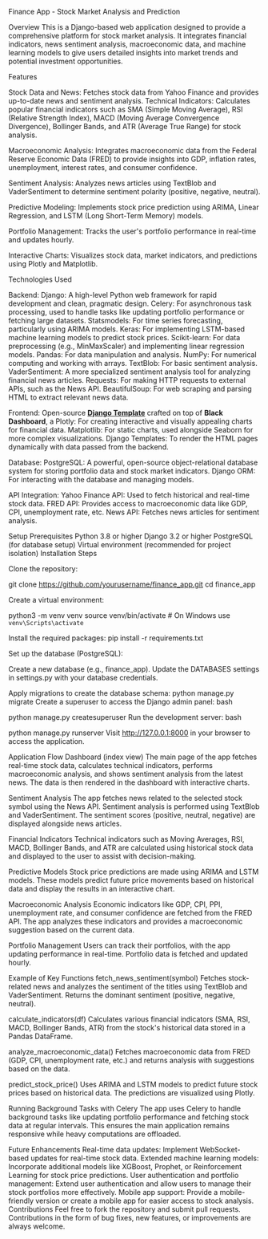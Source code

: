 Finance App - Stock Market Analysis and Prediction

Overview
This is a Django-based web application designed to provide a comprehensive platform for stock market analysis. It integrates financial indicators, news sentiment analysis, macroeconomic data, and machine learning models to give users detailed insights into market trends and potential investment opportunities.

Features

Stock Data and News: Fetches stock data from Yahoo Finance and provides up-to-date news and sentiment analysis.
Technical Indicators: Calculates popular financial indicators such as SMA (Simple Moving Average), RSI (Relative Strength Index), MACD (Moving Average Convergence Divergence), Bollinger Bands, and ATR (Average True Range) for stock analysis.

Macroeconomic Analysis: Integrates macroeconomic data from the Federal Reserve Economic Data (FRED) to provide insights into GDP, inflation rates, unemployment, interest rates, and consumer confidence.

Sentiment Analysis: Analyzes news articles using TextBlob and VaderSentiment to determine sentiment polarity (positive, negative, neutral).

Predictive Modeling: Implements stock price prediction using ARIMA, Linear Regression, and LSTM (Long Short-Term Memory) models.

Portfolio Management: Tracks the user's portfolio performance in real-time and updates hourly.

Interactive Charts: Visualizes stock data, market indicators, and predictions using Plotly and Matplotlib.


Technologies Used

Backend:
Django: A high-level Python web framework for rapid development and clean, pragmatic design.
Celery: For asynchronous task processing, used to handle tasks like updating portfolio performance or fetching large datasets.
Statsmodels: For time series forecasting, particularly using ARIMA models.
Keras: For implementing LSTM-based machine learning models to predict stock prices.
Scikit-learn: For data preprocessing (e.g., MinMaxScaler) and implementing linear regression models.
Pandas: For data manipulation and analysis.
NumPy: For numerical computing and working with arrays.
TextBlob: For basic sentiment analysis.
VaderSentiment: A more specialized sentiment analysis tool for analyzing financial news articles.
Requests: For making HTTP requests to external APIs, such as the News API.
BeautifulSoup: For web scraping and parsing HTML to extract relevant news data.

Frontend:
Open-source **[Django Template](https://www.creative-tim.com/templates/django)** crafted on top of **Black Dashboard**, a 
Plotly: For creating interactive and visually appealing charts for financial data.
Matplotlib: For static charts, used alongside Seaborn for more complex visualizations.
Django Templates: To render the HTML pages dynamically with data passed from the backend.

Database:
PostgreSQL: A powerful, open-source object-relational database system for storing portfolio data and stock market indicators.
Django ORM: For interacting with the database and managing models.

API Integration:
Yahoo Finance API: Used to fetch historical and real-time stock data.
FRED API: Provides access to macroeconomic data like GDP, CPI, unemployment rate, etc.
News API: Fetches news articles for sentiment analysis.

Setup
Prerequisites
Python 3.8 or higher
Django 3.2 or higher
PostgreSQL (for database setup)
Virtual environment (recommended for project isolation)
Installation Steps


Clone the repository:

git clone https://github.com/yourusername/finance_app.git
cd finance_app

Create a virtual environment:

python3 -m venv venv
source venv/bin/activate  # On Windows use `venv\Scripts\activate`

Install the required packages:
pip install -r requirements.txt

Set up the database (PostgreSQL):

Create a new database (e.g., finance_app).
Update the DATABASES settings in settings.py with your database credentials.

Apply migrations to create the database schema: 
python manage.py migrate
Create a superuser to access the Django admin panel:
bash
 
python manage.py createsuperuser
Run the development server:
bash
 
python manage.py runserver
Visit http://127.0.0.1:8000 in your browser to access the application.

Application Flow
Dashboard (index view)
The main page of the app fetches real-time stock data, calculates technical indicators, performs macroeconomic analysis, and shows sentiment analysis from the latest news. The data is then rendered in the dashboard with interactive charts.

Sentiment Analysis
The app fetches news related to the selected stock symbol using the News API. Sentiment analysis is performed using TextBlob and VaderSentiment. The sentiment scores (positive, neutral, negative) are displayed alongside news articles.

Financial Indicators
Technical indicators such as Moving Averages, RSI, MACD, Bollinger Bands, and ATR are calculated using historical stock data and displayed to the user to assist with decision-making.

Predictive Models
Stock price predictions are made using ARIMA and LSTM models. These models predict future price movements based on historical data and display the results in an interactive chart.

Macroeconomic Analysis
Economic indicators like GDP, CPI, PPI, unemployment rate, and consumer confidence are fetched from the FRED API. The app analyzes these indicators and provides a macroeconomic suggestion based on the current data.

Portfolio Management
Users can track their portfolios, with the app updating performance in real-time. Portfolio data is fetched and updated hourly.

Example of Key Functions
fetch_news_sentiment(symbol)
Fetches stock-related news and analyzes the sentiment of the titles using TextBlob and VaderSentiment. Returns the dominant sentiment (positive, negative, neutral).

calculate_indicators(df)
Calculates various financial indicators (SMA, RSI, MACD, Bollinger Bands, ATR) from the stock's historical data stored in a Pandas DataFrame.

analyze_macroeconomic_data()
Fetches macroeconomic data from FRED (GDP, CPI, unemployment rate, etc.) and returns analysis with suggestions based on the data.

predict_stock_price()
Uses ARIMA and LSTM models to predict future stock prices based on historical data. The predictions are visualized using Plotly.

Running Background Tasks with Celery
The app uses Celery to handle background tasks like updating portfolio performance and fetching stock data at regular intervals. This ensures the main application remains responsive while heavy computations are offloaded.


Future Enhancements
Real-time data updates: Implement WebSocket-based updates for real-time stock data.
Extended machine learning models: Incorporate additional models like XGBoost, Prophet, or Reinforcement Learning for stock price predictions.
User authentication and portfolio management: Extend user authentication and allow users to manage their stock portfolios more effectively.
Mobile app support: Provide a mobile-friendly version or create a mobile app for easier access to stock analysis.
Contributions
Feel free to fork the repository and submit pull requests. Contributions in the form of bug fixes, new features, or improvements are always welcome.
